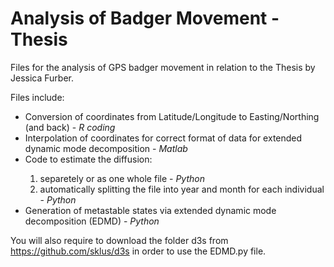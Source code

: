 # Analysis of Badger Movement - Thesis
Files for the analysis of GPS badger movement in relation to the Thesis by Jessica Furber.

Files include:
<ul>
  <li> Conversion of coordinates from Latitude/Longitude to Easting/Northing (and back) - <i>R coding</i> </li>
  <li> Interpolation of coordinates for correct format of data for extended dynamic mode decomposition - <i>Matlab</i> </li>
  <li> Code to estimate the diffusion: </li>
    <ol>
      <li> separetely or as one whole file - <i> Python </i> </li>
      <li> automatically splitting the file into year and month for each individual - <i> Python </i> </li>
    </ol>
  <li> Generation of metastable states via extended dynamic mode decomposition (EDMD) - <i> Python </i> </li>
</ul>

You will also require to download the folder d3s from https://github.com/sklus/d3s in order to use the EDMD.py file.
